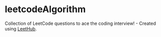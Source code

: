 # leetcodeAlgorithm
Collection of LeetCode questions to ace the coding interview! - Created using [LeetHub](https://github.com/QasimWani/LeetHub).
